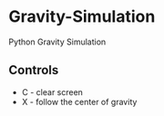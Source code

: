 # Gravity-Simulation
Python Gravity Simulation
## Controls
 - C - clear screen
 - X - follow the center of gravity
